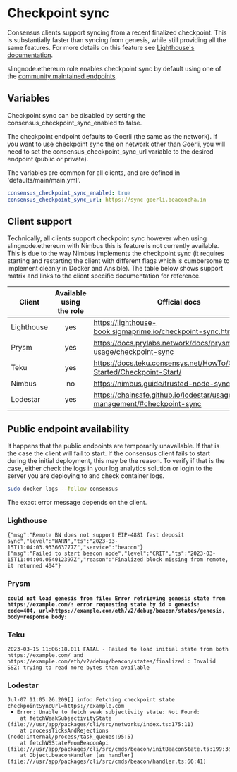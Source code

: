 # Checkpoint sync

Consensus clients support syncing from a recent finalized checkpoint. This is substantially faster than syncing from genesis, while still providing all the same features.  For more details on this feature see [Lighthouse's documentation](https://lighthouse-book.sigmaprime.io/checkpoint-sync.html).&#x20;

slingnode.ethereum role enables checkpoint sync by default using one of the [community maintained endpoints](https://eth-clients.github.io/checkpoint-sync-endpoints/).&#x20;

## Variables

Checkpoint sync can be disabled by setting the consensus\_checkpoint\_sync\_enabled to false.&#x20;

The checkpoint endpoint defaults to Goerli (the same as the network). If you want to use checkpoint sync the on network other than Goerli, you will need to set the consensus\_checkpoint\_sync\_url variable to the desired endpoint (public or private).&#x20;

The variables are common for all clients, and are defined in 'defaults/main/main.yml'.&#x20;

```yaml
consensus_checkpoint_sync_enabled: true
consensus_checkpoint_sync_url: https://sync-goerli.beaconcha.in
```

## Client support

Technically, all clients support checkpoint sync however when using slingnode.ethereum with Nimbus this is feature is not currently available. This is due to the way Nimbus implements the checkpoint sync (it requires starting and restarting the client with different flags which is cumbersome to implement cleanly in Docker and Ansible). The table below shows support matrix and links to the client specific documentation for reference.

<table><thead><tr><th width="153.33333333333331">Client</th><th width="227" align="center">Available using the role</th><th>Official docs</th></tr></thead><tbody><tr><td>Lighthouse</td><td align="center">yes</td><td><a href="https://lighthouse-book.sigmaprime.io/checkpoint-sync.html">https://lighthouse-book.sigmaprime.io/checkpoint-sync.html</a></td></tr><tr><td>Prysm</td><td align="center">yes</td><td><a href="https://docs.prylabs.network/docs/prysm-usage/checkpoint-sync">https://docs.prylabs.network/docs/prysm-usage/checkpoint-sync</a></td></tr><tr><td>Teku</td><td align="center">yes</td><td><a href="https://docs.teku.consensys.net/HowTo/Get-Started/Checkpoint-Start/">https://docs.teku.consensys.net/HowTo/Get-Started/Checkpoint-Start/</a></td></tr><tr><td>Nimbus</td><td align="center">no</td><td><a href="https://nimbus.guide/trusted-node-sync.html">https://nimbus.guide/trusted-node-sync.html</a></td></tr><tr><td>Lodestar</td><td align="center">yes</td><td><a href="https://chainsafe.github.io/lodestar/usage/beacon-management/#checkpoint-sync">https://chainsafe.github.io/lodestar/usage/beacon-management/#checkpoint-sync</a></td></tr></tbody></table>

## Public endpoint availability

It happens that the public endpoints are temporarily unavailable. If that is the case the client will fail to start. If the consensus client fails to start during the initial deployment, this may be the reason. To verify if that is the case, either check the logs in your log analytics solution or login to the server you are deploying to and check container logs.&#x20;

```sh
sudo docker logs --follow consensus
```

The exact error message depends on the client.&#x20;

### Lighthouse

```
{"msg":"Remote BN does not support EIP-4881 fast deposit sync","level":"WARN","ts":"2023-03-15T11:04:03.933663777Z","service":"beacon"}
{"msg":"Failed to start beacon node","level":"CRIT","ts":"2023-03-15T11:04:04.054012397Z","reason":"Finalized block missing from remote, it returned 404"}
```

### Prysm

<pre><code><strong>could not load genesis from file: Error retrieving genesis state from https://example.com/: error requesting state by id = genesis: code=404, url=https://example.com/eth/v2/debug/beacon/states/genesis, body=response body:
</strong></code></pre>

### Teku

```
2023-03-15 11:06:18.011 FATAL - Failed to load initial state from both https://example.com/ and https://example.com/eth/v2/debug/beacon/states/finalized : Invalid SSZ: trying to read more bytes than available
```

### Lodestar

```
Jul-07 11:05:26.209[] info: Fetching checkpoint state checkpointSyncUrl=https://example.com
 ✖ Error: Unable to fetch weak subjectivity state: Not Found:
    at fetchWeakSubjectivityState (file:///usr/app/packages/cli/src/networks/index.ts:175:11)
    at processTicksAndRejections (node:internal/process/task_queues:95:5)
    at fetchWSStateFromBeaconApi (file:///usr/app/packages/cli/src/cmds/beacon/initBeaconState.ts:199:35)
    at Object.beaconHandler [as handler] (file:///usr/app/packages/cli/src/cmds/beacon/handler.ts:66:41)
```
